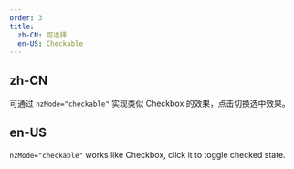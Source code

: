 ```yaml
---
order: 3
title:
  zh-CN: 可选择
  en-US: Checkable
---
```


## zh-CN

可通过 `nzMode="checkable"` 实现类似 Checkbox 的效果，点击切换选中效果。

## en-US

`nzMode="checkable"` works like Checkbox, click it to toggle checked state.
